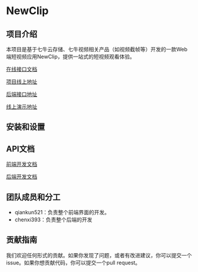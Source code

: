 # NewClip

## 项目介绍

本项目是基于七牛云存储、七牛视频相关产品（如视频截帧等）开发的一款Web端短视频应用NewClip，提供一站式的短视频观看体验。

[在线接口文档](https://apifox.com/apidoc/shared-20684cbc-1443-4521-b7cf-10aa0d1b8b23)

[项目线上地址](https://www.newclip.cn/)

[后端接口地址](http://newclip.cn.:8000/newclip/)

[线上演示地址](http://newclip.cn.:1000/newclip.mp4)

## 安装和设置

## API文档

[前端开发文档](docs/前端开发文档.md)

[后端开发文档](docs/后端开发文档.md)

## 团队成员和分工

- qiankun521：负责整个前端界面的开发。
- chenxi393：负责整个后端的开发

## 贡献指南

我们欢迎任何形式的贡献。如果你发现了问题，或者有改进建议，你可以提交一个issue。如果你想贡献代码，你可以提交一个pull request。